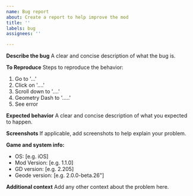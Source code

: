 ```yaml
---
name: Bug report
about: Create a report to help improve the mod
title: ''
labels: bug
assignees: ''

---
```


**Describe the bug**
A clear and concise description of what the bug is.

**To Reproduce**
Steps to reproduce the behavior:
1. Go to '...'
2. Click on '....'
3. Scroll down to '....'
4. Geometry Dash to '.....'
5. See error

**Expected behavior**
A clear and concise description of what you expected to happen.

**Screenshots**
If applicable, add screenshots to help explain your problem.

**Game and system info:**
 - OS: [e.g. iOS]
 - Mod Version: [e.g. 1.1.0]
 - GD version: [e.g. 2.205]
 - Geode version: [e.g. 2.0.0-beta.26"]

**Additional context**
Add any other context about the problem here.
